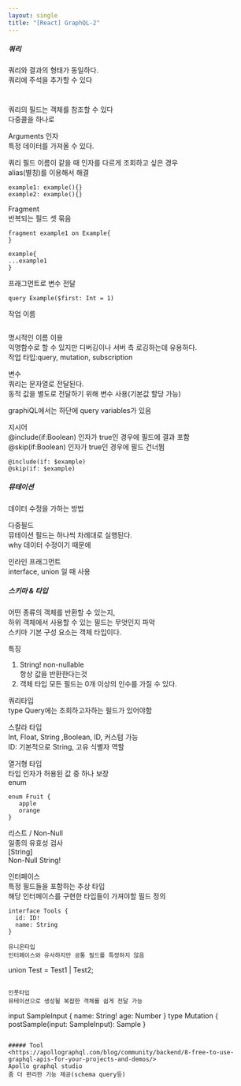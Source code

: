 ```yaml
---
layout: single
title: "[React] GraphQL-2"
---
```

##### 쿼리    
쿼리와 결과의 형태가 동일하다.   
쿼리에 주석을 추가할 수 있다   
#   
쿼리의 필드는 객체를 참조할 수 있다   
다중콜을 하나로   
   
Arguments 인자   
특정 데이터를 가져올 수 있다.   
   
쿼리 필드 이름이 같을 때 인자를 다르게 조회하고 싶은 경우   
alias(별칭)를 이용해서 해결    
```
example1: example(){}
example2: example(){}
```
   
Fragment   
반복되는 필드 셋 묶음   
```
fragment example1 on Example{
}

example{
...example1
}
```
프래그먼트로 변수 전달
```
query Example($first: Int = 1)

```
   
작업 이름
```

```
명시적인 이름 이용   
익명함수로 할 수 있지만 디버깅이나 서버 측 로깅하는데 유용하다.   
작업 타입:query, mutation, subscription    
   
변수   
쿼리는 문자열로 전달된다.    
동적 값을 별도로 전달하기 위해 변수 사용(기본값 할당 가능)   
   
graphiQL에서는 하단에 query variables가 있음   
   
지시어   
@include(if:Boolean) 인자가 true인 경우에 필드에 결과 포함   
@skip(if:Boolean) 인자가 true인 경우에 필드 건너뜀   
```
@include(if: $example)
@skip(if: $example)
```
   
##### 뮤테이션   
데이터 수정을 가하는 방법   
   
다중필드   
뮤테이션 필드는 하나씩 차례대로 실행된다.   
why 데이터 수정이기 때문에   
   
인라인 프래그먼트   
interface, union 일 때 사용   
    
##### 스키마 & 타입   
어떤 종류의 객체를 반환할 수 있는지,   
하위 객체에서 사용할 수 있는 필드는 무엇인지 파악   
스키마 기본 구성 요소는 객체 타입이다.   
   
특징   
1. String! non-nullable   
항상 값을 반환한다는것   
2. 객체 타입 모든 필드는 0개 이상의 인수를 가질 수 있다.   
   
쿼리타입    
type Query에는 조회하고자하는 필드가 있어야함   
   
스칼라 타입    
Int, Float, String ,Boolean, ID, 커스텀 가능      
ID: 기본적으로 String, 고유 식별자 역할   
   
열거형 타입   
타입 인자가 허용된 값 중 하나 보장   
enum   
```
enum Fruit {
   apple
   orange
}
```
   
리스트 / Non-Null   
일종의 유효성 검사   
[String]   
Non-Null String!   
   
인터페이스   
특정 필드들을 포함하는 추상 타입    
해당 인터페이스를 구현한 타입들이 가져야할 필드 정의   
```
interface Tools {
  id: ID!
  name: String
}
    
유니온타입   
인터페이스와 유사하지만 공통 필드를 특정하지 않음   
```
union Test = Test1 | Test2;
```
   
인풋타입   
뮤테이션으로 생성될 복잡한 객체를 쉽게 전달 가능   
```
input SampleInput {
  name: String!
  age: Number
}
type Mutation {
  postSample(input: SampleInput): Sample
}
```
   
##### Tool    
<https://apollographql.com/blog/community/backend/8-free-to-use-graphql-apis-for-your-projects-and-demos/>    
Apollo graphql studio   
좀 더 편리한 기능 제공(schema query등)